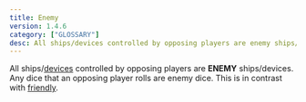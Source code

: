 ```yaml
---
title: Enemy
version: 1.4.6
category: ["GLOSSARY"]
desc: All ships/devices controlled by opposing players are enemy ships/devices.`
---
```


All ships/[devices](/rules/Device) controlled by opposing players are **ENEMY** ships/devices. Any dice that an opposing player rolls are enemy dice. This is in contrast with [friendly](/rules/Friendly).
